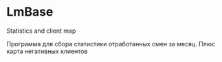 # LmBase
Statistics and client map

Программа для сбора статистики отработанных смен за месяц. Плюс карта негативных клиентов
